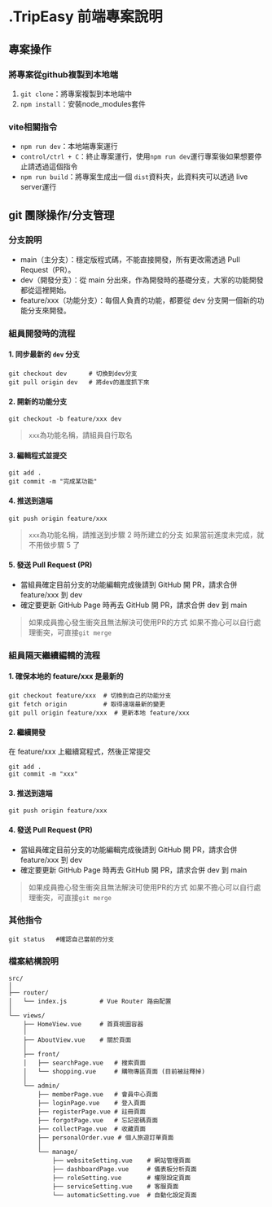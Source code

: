 # .TripEasy 前端專案說明

## 專案操作

### 將專案從github複製到本地端

1. `git clone`：將專案複製到本地端中
2. `npm install`：安裝node_modules套件

### vite相關指令

- `npm run dev`：本地端專案運行
- `control/ctrl + C`：終止專案運行，使用`npm run dev`運行專案後如果想要停止請透過這個指令
- `npm run build`：將專案生成出一個 `dist`資料夾，此資料夾可以透過 live server運行

## git 團隊操作/分支管理

### 分支說明

- main（主分支）：穩定版程式碼，不能直接開發，所有更改需透過 Pull Request（PR）。
- dev（開發分支）：從 main 分出來，作為開發時的基礎分支，大家的功能開發都從這裡開始。
- feature/xxx（功能分支）：每個人負責的功能，都要從 dev 分支開一個新的功能分支來開發。

### 組員開發時的流程

#### 1. 同步最新的 `dev` 分支

```
git checkout dev      # 切換到dev分支
git pull origin dev   # 將dev的進度抓下來
```

#### 2. 開新的功能分支

```
git checkout -b feature/xxx dev
```

> `xxx`為功能名稱，請組員自行取名

#### 3. 編輯程式並提交

```
git add .
git commit -m "完成某功能"
```

#### 4. 推送到遠端

```
git push origin feature/xxx
```

> `xxx`為功能名稱，請推送到步驟 2 時所建立的分支
> 如果當前進度未完成，就不用做步驟 5 了

#### 5. 發送 Pull Request (PR)

- 當組員確定目前分支的功能編輯完成後請到 GitHub 開 PR，請求合併 feature/xxx 到 dev
- 確定要更新 GitHub Page 時再去 GitHub 開 PR，請求合併 dev 到 main

> 如果成員擔心發生衝突且無法解決可使用PR的方式
> 如果不擔心可以自行處理衝突，可直接`git merge`

### 組員隔天繼續編輯的流程

#### 1. 確保本地的 feature/xxx 是最新的

```
git checkout feature/xxx  # 切換到自己的功能分支
git fetch origin          # 取得遠端最新的變更
git pull origin feature/xxx  # 更新本地 feature/xxx
```

#### 2. 繼續開發

在 feature/xxx 上繼續寫程式，然後正常提交

```
git add .
git commit -m "xxx"
```

#### 3. 推送到遠端

```
git push origin feature/xxx
```

#### 4. 發送 Pull Request (PR)

- 當組員確定目前分支的功能編輯完成後請到 GitHub 開 PR，請求合併 feature/xxx 到 dev
- 確定要更新 GitHub Page 時再去 GitHub 開 PR，請求合併 dev 到 main

> 如果成員擔心發生衝突且無法解決可使用PR的方式
> 如果不擔心可以自行處理衝突，可直接`git merge`

### 其他指令

```
git status   #確認自己當前的分支
```

### 檔案結構說明

```
src/
│
├── router/
│   └── index.js         # Vue Router 路由配置
│
└── views/
    ├── HomeView.vue     # 首頁視圖容器
    │
    ├── AboutView.vue    # 關於頁面
    │
    ├── front/
    │   ├── searchPage.vue   # 搜索頁面
    │   └── shopping.vue     # 購物專區頁面 (目前被註釋掉)
    │
    └── admin/
        ├── memberPage.vue   # 會員中心頁面
        ├── loginPage.vue    # 登入頁面
        ├── registerPage.vue # 註冊頁面
        ├── forgotPage.vue   # 忘記密碼頁面
        ├── collectPage.vue  # 收藏頁面
        ├── personalOrder.vue # 個人旅遊訂單頁面
        │
        └── manage/
            ├── websiteSetting.vue    # 網站管理頁面
            ├── dashboardPage.vue     # 儀表板分析頁面
            ├── roleSetting.vue       # 權限設定頁面
            ├── serviceSetting.vue    # 客服頁面
            └── automaticSetting.vue  # 自動化設定頁面
```

